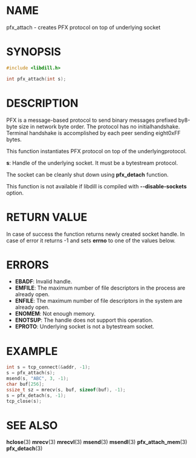 # NAME

pfx_attach - creates PFX protocol on top of underlying socket

# SYNOPSIS

```c
#include <libdill.h>

int pfx_attach(int s);
```

# DESCRIPTION

PFX  is a message-based protocol to send binary messages prefixed by8-byte size in network byte order. The protocol has no initialhandshake. Terminal handshake is accomplished by each peer sending eight0xFF bytes.

This function instantiates PFX protocol on top of the underlyingprotocol.

**s**: Handle of the underlying socket. It must be a bytestream protocol.

The socket can be cleanly shut down using **pfx_detach** function.

This function is not available if libdill is compiled with **--disable-sockets** option.

# RETURN VALUE

In case of success the function returns newly created socket handle. In case of error it returns -1 and sets **errno** to one of the values below.

# ERRORS

* **EBADF**: Invalid handle.
* **EMFILE**: The maximum number of file descriptors in the process are already open.
* **ENFILE**: The maximum number of file descriptors in the system are already open.
* **ENOMEM**: Not enough memory.
* **ENOTSUP**: The handle does not support this operation.
* **EPROTO**: Underlying socket is not a bytestream socket.

# EXAMPLE

```c
int s = tcp_connect(&addr, -1);
s = pfx_attach(s);
msend(s, "ABC", 3, -1);
char buf[256];
ssize_t sz = mrecv(s, buf, sizeof(buf), -1);
s = pfx_detach(s, -1);
tcp_close(s);
```

# SEE ALSO

**hclose**(3) **mrecv**(3) **mrecvl**(3) **msend**(3) **msendl**(3) **pfx_attach_mem**(3) **pfx_detach**(3) 

